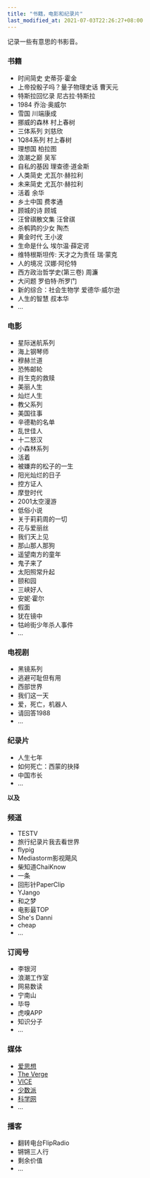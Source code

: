 ```yaml
---
title: "书籍，电影和纪录片"
last_modified_at: 2021-07-03T22:26:27+08:00
---
```


记录一些有意思的书影音。

### 书籍

* 时间简史 史蒂芬·霍金
* 上帝投骰子吗？量子物理史话 曹天元
* 特斯拉回忆录 尼古拉·特斯拉
* 1984 乔治·奥威尔
* 雪国 川端康成
* 挪威的森林 村上春树
* 三体系列 刘慈欣
* 1Q84系列 村上春树
* 理想国 柏拉图
* 浪潮之巅 吴军
* 自私的基因 理查德·道金斯 
* 人类简史 尤瓦尔·赫拉利
* 未来简史 尤瓦尔·赫拉利
* 活着 余华
* 乡土中国 费孝通
* 顾城的诗 顾城
* 汪曾祺散文集 汪曾祺
* 杀鹌鹑的少女 陶杰
* 黄金时代 王小波
* 生命是什么 埃尔温·薛定谔
* 维特根斯坦传: 天才之为责任 瑞·蒙克
* 人的境况 汉娜·阿伦特
* 西方政治哲学史(第三卷) 周濂
* 大问题 罗伯特·所罗门
* 新的综合：社会生物学 爱德华·威尔逊
* 人生的智慧 叔本华
* ...

### 电影

* 星际迷航系列
* 海上钢琴师
* 穆赫兰道
* 恐怖邮轮
* 肖生克的救赎
* 美丽人生
* 灿烂人生
* 教父系列
* 美国往事
* 辛德勒的名单
* 乱世佳人
* 十二怒汉
* 小森林系列
* 活着
* 被嫌弃的松子的一生
* 阳光灿烂的日子
* 控方证人
* 摩登时代
* 2001太空漫游
* 低俗小说
* 关于莉莉周的一切
* 花与爱丽丝
* 我们天上见
* 那山那人那狗
* 遥望南方的童年
* 鬼子来了
* 太阳照常升起
* 颐和园
* 三峡好人
* 安妮·霍尔
* 假面
* 犹在镜中
* 牯岭街少年杀人事件
* ...


### 电视剧

* 黑镜系列
* 逃避可耻但有用
* 西部世界
* 我们这一天
* 爱，死亡，机器人
* 请回答1988
* ...

### 纪录片

* 人生七年
* 如何死亡：西蒙的抉择
* 中国市长
* ...

**以及**

### 频道

* TESTV
* 旅行纪录片我去看世界
* flypig
* Mediastorm影视飓风
* 柴知道ChaiKnow
* 一条
* 回形针PaperClip
* YJango
* 和之梦
* 电影最TOP
* She's Danni
* cheap
* ...

### 订阅号

* 李银河
* 浪潮工作室
* 网易数读
* 宁南山
* 毕导
* 虎嗅APP
* 知识分子
* ...

### 媒体

* [爱思想](http://www.aisixiang.com/)
* [The Verge](https://www.theverge.com/)
* [VICE](http://www.vice.cn)
* [少数派](https://sspai.com)
* [科学网](http://www.sciencenet.cn/)
* ...

### 播客
* 翻转电台FlipRadio
* 锵锵三人行
* 剩余价值
* ...
